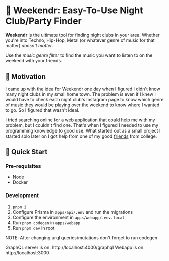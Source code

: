 # 🪩 Weekendr: Easy-To-Use Night Club/Party Finder
**Weekendr** is the ultimate tool for finding night clubs in your area. Whether you're into Techno, Hip-Hop, Metal (or whatever genre of music for that matter) *doesn't matter*. 

Use the *music genre filter* to find the music you want to listen to on the weekend with your friends.

## 💪 Motivation
I came up with the idea for Weekendr one day when I figured I didn't know many night clubs in my small home town. The problem is even if I knew I would have to check each night club's Instagram page to know which genre of music they would be playing over the weekend to know where I wanted to go. So I figured that wasn't ideal.

I tried searching online for a web application that could help me with my problem, but I couldn't find one. That's when I figured I needed to use my programming knowledge to good use. What started out as a small project I started solo later on I got help from one of my good [friends](https://github.com/zvonimirr) from college.

## 🚀 Quick Start

### Pre-requisites
- Node
- Docker

### Development
1. `pnpm i`
2. Configure Prisma in `apps/api/.env` and run the migrations
3. Configure the environment in `apps/webapp/.env.local`
4. Run `pnpm codegen` in `apps/webapp`
5. Run `pnpm dev` in root

NOTE: After changing urql queries/mutations don't forget to run codegen

GraphQL server is on: http://localhost:4000/graphql
Webapp is on: http://localhost:3000
